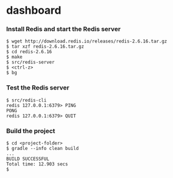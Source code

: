 dashboard
=========

###  Install Redis and start the Redis server ###

    $ wget http://download.redis.io/releases/redis-2.6.16.tar.gz
    $ tar xzf redis-2.6.16.tar.gz
    $ cd redis-2.6.16
    $ make
    $ src/redis-server
    $ <ctrl-z>
    $ bg

### Test the Redis server ###

    $ src/redis-cli
    redis 127.0.0.1:6379> PING
    PONG
    redis 127.0.0.1:6379> QUIT

### Build the project ###

    $ cd <project-folder>
    $ gradle --info clean build
    ...
    BUILD SUCCESSFUL
    Total time: 12.903 secs
    $
